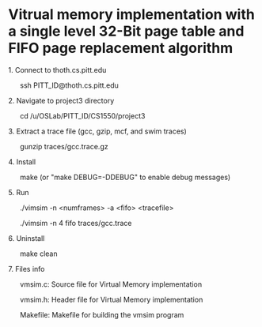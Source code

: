 # Vitrual memory implementation with a single level 32-Bit page table and FIFO page replacement algorithm

<p>1. Connect to thoth.cs.pitt.edu</p>
<ul>ssh PITT_ID@thoth.cs.pitt.edu</ul>
<p>2. Navigate to project3 directory</p>
<ul>cd /u/OSLab/PITT_ID/CS1550/project3</ul>
<p>3. Extract a trace file (gcc, gzip, mcf, and swim traces)</p>
<ul>gunzip traces/gcc.trace.gz</ul>

<p>4. Install</p>
<ul>make (or "make DEBUG=-DDEBUG" to enable debug messages)</ul>

<p>5. Run</p>
<ul>./vimsim -n &lt;numframes&gt; -a &lt;fifo&gt; &lt;tracefile&gt;</ul>
<ul>./vimsim -n 4 fifo traces/gcc.trace </ul>

<p>6. Uninstall</p>
<ul>make clean</ul>

<p>7. Files info</p>
<ul>vmsim.c: Source file for Virtual Memory implementation</ul>
<ul>vmsim.h: Header file for Virtual Memory implementation</ul>
<ul>Makefile: Makefile for building the vmsim program</ul>
